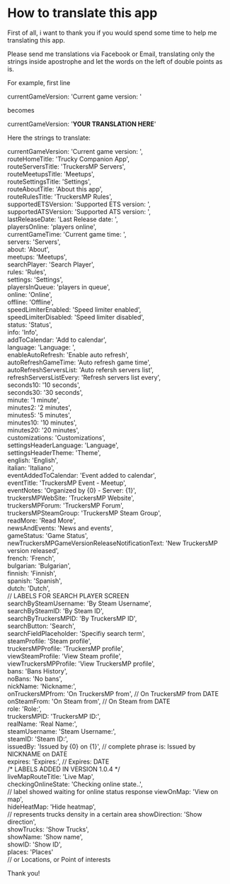 # How to translate this app

First of all, i want to thank you if you would spend some time to help me translating this app.

Please send me translations via Facebook or Email, translating only the strings inside apostrophe and let the words on the left of double points as is.

For example, first line 

currentGameVersion: 'Current game version: ' 

becomes 

currentGameVersion: '**YOUR TRANSLATION HERE**'

Here the strings to translate:

currentGameVersion: 'Current game version: ',<br/>
routeHomeTitle: 'Trucky Companion App',<br/>
routeServersTitle: 'TruckersMP Servers',<br/>
routeMeetupsTitle: 'Meetups',<br/>
routeSettingsTitle: 'Settings',<br/>
routeAboutTitle: 'About this app',<br/>
routeRulesTitle: 'TruckersMP Rules',<br/>
supportedETSVersion: 'Supported ETS version: ',<br/>
supportedATSVersion: 'Supported ATS version: ',<br/>
lastReleaseDate: 'Last Release date: ',<br/>
playersOnline: 'players online',<br/>
currentGameTime: 'Current game time: ',<br/>
servers: 'Servers',<br/>
about: 'About',<br/>
meetups: 'Meetups',<br/>
searchPlayer: 'Search Player',<br/>
rules: 'Rules',<br/>
settings: 'Settings', <br/>
playersInQueue: 'players in queue',<br/>
online: 'Online',<br/>
offline: 'Offline',<br/>
speedLimiterEnabled: 'Speed limiter enabled',<br/>
speedLimiterDisabled: 'Speed limiter disabled',<br/>
status: 'Status',<br/>
info: 'Info',<br/>
addToCalendar: 'Add to calendar',<br/>
language: 'Language: ',<br/>
enableAutoRefresh: 'Enable auto refresh',<br/>
autoRefreshGameTime: 'Auto refresh game time',<br/>
autoRefreshServersList: 'Auto refersh servers list',<br/>
refreshServersListEvery: 'Refresh servers list every',<br/>
seconds10: '10 seconds',<br/>
seconds30: '30 seconds',<br/>
minute: '1 minute',<br/>
minutes2: '2 minutes',<br/>
minutes5: '5 minutes',<br/>
minutes10: '10 minutes',<br/>
minutes20: '20 minutes',<br/>
customizations: 'Customizations',<br/>
settingsHeaderLanguage: 'Language',<br/>
settingsHeaderTheme: 'Theme',<br/>
english: 'English',<br/>
italian: 'Italiano',<br/>
eventAddedToCalendar: 'Event added to calendar',<br/>
eventTitle: 'TruckersMP Event - Meetup',<br/>
eventNotes: 'Organized by {0} - Server: {1}',<br/>
truckersMPWebSite: 'TruckersMP Website',<br/>
truckersMPForum: 'TruckersMP Forum',<br/>
truckersMPSteamGroup: 'TruckersMP Steam Group',<br/>
readMore: 'Read More',<br/>
newsAndEvents: 'News and events',<br/>
gameStatus: 'Game Status',<br/>
newTruckersMPGameVersionReleaseNotificationText: 'New TruckersMP version released',<br/>
french: 'French',<br/>
bulgarian: 'Bulgarian',<br/>
finnish: 'Finnish',<br/>
spanish: 'Spanish',<br/>
dutch: 'Dutch',<br/>
// LABELS FOR SEARCH PLAYER SCREEN<br/>
searchBySteamUsername: 'By Steam Username',<br/>
searchBySteamID: 'By Steam ID',<br/>
searchByTruckersMPID: 'By TruckersMP ID',<br/>
searchButton: 'Search',<br/>
searchFieldPlaceholder: 'Specifiy search term',<br/>
steamProfile: 'Steam profile',<br/>
truckersMPProfile: 'TruckersMP profile',<br/>
viewSteamProfile: 'View Steam profile',<br/>
viewTruckersMPProfile: 'View TruckersMP profile',<br/>
bans: 'Bans History',<br/>
noBans: 'No bans',<br/>
nickName: 'Nickname:',<br/>
onTruckersMPfrom: 'On TruckersMP from', // On TruckersMP from DATE<br/>
onSteamFrom: 'On Steam from', // On Steam from DATE<br/>
role: 'Role:',<br/>
truckersMPID: 'TruckersMP ID:',<br/>
realName: 'Real Name:',<br/>
steamUsername: 'Steam Username:',<br/>
steamID: 'Steam ID:',<br/>
issuedBy: 'Issued by {0} on {1}', // complete phrase is: Issued by NICKNAME on DATE<br/>
expires: 'Expires:', // Expires: DATE<br/>
/* LABELS ADDED IN VERSION 1.0.4 */<br/>
liveMapRouteTitle: 'Live Map',<br/>
checkingOnlineState: 'Checking online state..',<br/> // label showed waiting for online status response
viewOnMap: 'View on map',<br/>
hideHeatMap: 'Hide heatmap',<br/> // represents trucks density in a certain area
showDirection: 'Show direction',<br/>
showTrucks: 'Show Trucks',<br/>
showName: 'Show name',<br/>
showID: 'Show ID',<br/>
places: 'Places'<br/> // or Locations, or Point of interests


Thank you!